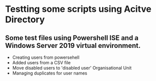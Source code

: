 ﻿# Testting some scripts using Acitve Directory
 ## Some test files using Powershell ISE and a Windows Server 2019 virtual environment. 
 * Creating users from powersehell
 * Added users from a CSV file
 * Move disabled users to 'disabled user' Organisational Unit
 * Managing duplicates for user names
